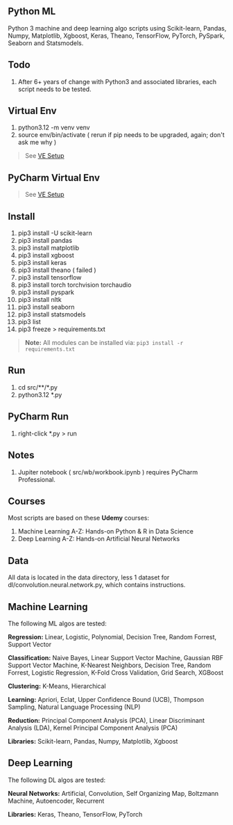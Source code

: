 Python ML
---------
Python 3 machine and deep learning algo scripts using Scikit-learn, Pandas, Numpy, Matplotlib, Xgboost,
Keras, Theano, TensorFlow, PyTorch, PySpark, Seaborn and Statsmodels.

Todo
----
1. After 6+ years of change with Python3 and associated libraries, each script needs to be tested.

Virtual Env
-----------
1. python3.12 -m venv venv
2. source env/bin/activate ( rerun if pip needs to be upgraded, again; don't ask me why )
>See [VE Setup](https://www.freecodecamp.org/news/how-to-setup-virtual-environments-in-python/)

PyCharm Virtual Env
-------------------
>See [VE Setup](https://www.jetbrains.com/help/pycharm/creating-virtual-environment.html#env-requirements)

Install
-------
1. pip3 install -U scikit-learn
2. pip3 install pandas
3. pip3 install matplotlib
4. pip3 install xgboost
5. pip3 install keras
6. pip3 install theano ( failed )
7. pip3 install tensorflow
8. pip3 install torch torchvision torchaudio
9. pip3 install pyspark
10. pip3 install nltk
11. pip3 install seaborn
12. pip3 install statsmodels
13. pip3 list
14. pip3 freeze > requirements.txt
>**Note:** All modules can be installed via: ```pip3 install -r requirements.txt```

Run
---
1. cd src/**/*.py
2. python3.12 *.py

PyCharm Run
-----------
1. right-click *.py > run

Notes
-----
1. Jupiter notebook ( src/wb/workbook.ipynb ) requires PyCharm Professional.

Courses
-------
Most scripts are based on these **Udemy** courses:
  1. Machine Learning A-Z: Hands-on Python & R in Data Science
  2. Deep Learning A-Z: Hands-on Artificial Neural Networks

Data
----
All data is located in the data directory, less 1 dataset for dl/convolution.neural.network.py,
which contains instructions.

Machine Learning
----------------
The following ML algos are tested:

**Regression:** Linear, Logistic, Polynomial, Decision Tree, Random Forrest, Support Vector

**Classification:** Naive Bayes, Linear Support Vector Machine, Gaussian RBF Support Vector Machine,
K-Nearest Neighbors, Decision Tree, Random Forrest, Logistic Regression, K-Fold Cross Validation,
Grid Search, XGBoost

**Clustering:** K-Means, Hierarchical

**Learning:** Apriori, Eclat, Upper Confidence Bound (UCB), Thompson Sampling, Natural Language Processing (NLP)

**Reduction:** Principal Component Analysis (PCA), Linear Discriminant Analysis (LDA), Kernel Principal Component Analysis (PCA)

**Libraries:** Scikit-learn, Pandas, Numpy, Matplotlib, Xgboost

Deep Learning
-------------
The following DL algos are tested:

**Neural Networks:** Artificial, Convolution, Self Organizing Map, Boltzmann Machine, Autoencoder, Recurrent

**Libraries:** Keras, Theano, TensorFlow, PyTorch